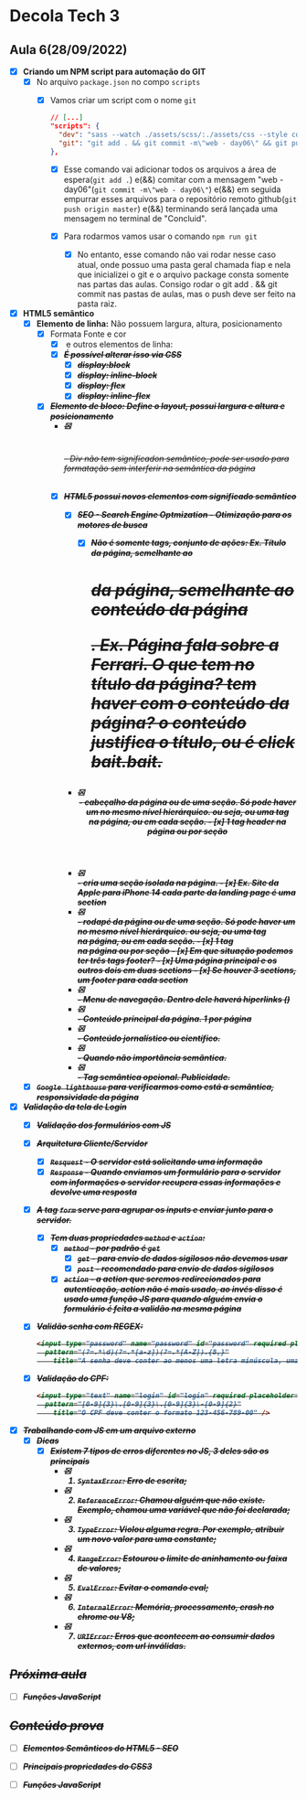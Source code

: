 # Decola Tech 3

## Aula 6(28/09/2022)

- [x] **Criando um NPM script para automação do GIT**
  - [x] No arquivo `package.json` no compo `scripts`
    - [x] Vamos criar um script com o nome `git`

      ``` JSON
      // [...]
      "scripts": {
        "dev": "sass --watch ./assets/scss/:./assets/css --style compressed --no-source-map",
        "git": "git add . && git commit -m\"web - day06\" && git push origin master && echo \"Concluid\" && npm run dev"
      },
      ```

      - [x] Esse comando vai adicionar todos os arquivos a área de espera(`git add .`) e(&&) comitar com a mensagem "web - day06"(`git commit -m\"web - day06\"`) e(&&) em seguida empurrar esses arquivos para o repositório remoto github(`git push origin master`) e(&&) terminando será lançada uma mensagem no terminal de "Concluid".

      - [x] Para rodarmos vamos usar o comando `npm run git`
        - [x] No entanto, esse comando não vai rodar nesse caso atual, onde possuo uma pasta geral chamada fiap e nela que inicializei o git e o arquivo package consta somente nas partas das aulas. Consigo rodar o git add . && git commit nas pastas de aulas, mas o push deve ser feito na pasta raiz.

- [x] **HTML5 semântico**
  - [x] **Elemento de linha:** Não possuem largura, altura, posicionamento
    - [x] Formata Fonte e cor
      - [x] <span> e <a> outros elementos de linha: <strong><i><s>
      - [x] É possível alterar isso via CSS
        - [x] display:block
        - [x] display: inline-block
        - [x] display: flex
        - [x] display: inline-flex

    - [x] **Elemento de bloco:** Define o layout, possui largura e altura e posicionamento
      - [x] <div> <p> <h1> <h6> - Div não tem significadon semântico, pode ser usado para formatação sem interferir na semântica da página
      - [x] HTML5 possui novos elementos com significado semântico
        - [x] SEO - Search Engine Optmization - Otimização para os motores de busca
          - [x] Não é somente tags, conjunto de ações: Ex. Título da página, semelhante ao <h1> da página, semelhante ao conteúdo da página <p>. Ex. Página fala sobre a Ferrari. O que tem no título da página? tem haver com o conteúdo da página? o conteúdo justifica o título, ou é click bait.bait.

        - [x] <header> - cabeçalho da página ou de uma seção. Só pode haver um no mesmo nível hierárquico. ou seja, ou uma tag <header> na página, ou em cada seção.
          - [x] 1 tag header na página ou por seção

        - [x] <section> - cria uma seção isolada na página.
          - [x] Ex. Site da Apple para iPhone 14 cada parte da landing page é uma section

        - [x] <footer> - rodapé da página ou de uma seção. Só pode haver um no mesmo nível hierárquico. ou seja, ou uma tag <footer> na página, ou em cada seção.
          - [x] 1 tag <footer> na página ou por seção
          - [x] Em que situação podemos ter três tags footer?
            - [x] Uma página principal e os outros dois em duas sections
            - [x] Se houver 3 sections, um footer para cada section

        - [x] <nav> - Menu de navegação. Dentro dele haverá hiperlinks (<a>)

        - [x] <main> - Conteúdo principal da página. 1 por página

        - [x] <article> - Conteúdo jornalístico ou científico.

        - [x] <div> - Quando não importância semântica.

        - [x] <aside> - Tag semântica opcional. Publicidade.

  - [x] `Google lighthouse` para verificarmos como está a semântica, responsividade da página

- [x] **Validação da tela de Login**
  - [x] Validação dos formulários com JS

  - [x] Arquitetura Cliente/Servidor
    - [x] `Resquest` - O servidor está solicitando uma informação
    - [x] `Response` - Quando enviamos um formulário para o servidor com informações o servidor recupera essas informações e devolve uma resposta

  - [x] A tag `form` serve para agrupar os inputs e enviar junto para o servidor.
    - [x] Tem duas propriedades `method` e `action`:
      - [x] `method` - por padrão é `get`
        - [x] `get` - para envio de dados sigilosos não devemos usar
        - [x] `post` - recomendado para envio de dados sigilosos
      - [x] `action` - a action que seremos redirecionados para autenticação, action não é mais usado, ao invés disso é usado uma função JS para quando alguém envia o formulário é feita a validão na mesma página

  - [x] Validão senha com REGEX:

    ``` HTML
    <input type="password" name="password" id="password" required placeholder="Digite a senha"
      pattern="(?=.*\d)(?=.*[a-z])(?=.*[A-Z]).{8,}"
        title="A senha deve conter ao menos uma letra minúscula, uma letra maiúscula, um número e pelo menos 8 caracteres" />
    ```

  - [x] Validação do CPF:

    ``` HTML
    <input type="text" name="login" id="login" required placeholder="Digite o CPF"
      pattern="[0-9]{3}\.[0-9]{3}\.[0-9]{3}\-[0-9]{2}"
        title="O CPF deve conter o formato 123-456-789-00" />
    ```

- [x] Trabalhando com JS em um arquivo externo
  - [x] Dicas
    - [x] Existem 7 tipos de erros diferentes no JS, 3 deles são os principais
      - [x] 1. `SyntaxError`: Erro de escrita;
      - [x] 2. `ReferenceError`: Chamou alguém que não existe. Exemplo, chamou uma variável que não foi declarada;
      - [x] 3. `TypeError`: Violou alguma regra. Por exemplo, atribuir um novo valor para uma constante;
      - [x] 4. `RangeError`: Estourou o limite de aninhamento ou faixa de valores;
      - [x] 5. `EvalError`: Evitar o comando eval;
      - [x] 6. `InternalError`: Memória, processamento, crash no chrome ou V8;
      - [x] 7. `URIError`: Erros que acontecem ao consumir dados externos, com url inválidas.

## Próxima aula

- [ ] Funções JavaScript

## Conteúdo prova

- [ ] Elementos Semânticos do HTML5 - SEO
- [ ] Principais propriedades do CSS3
- [ ] Funções JavaScript


